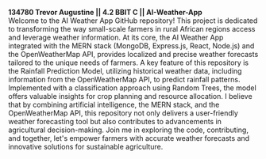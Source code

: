 <b> 134780 Trevor Augustine || 4.2 BBIT C || AI-Weather-App </b>  <br>
Welcome to the AI Weather App GitHub repository! This project is dedicated to transforming the way small-scale farmers in rural African regions access and leverage weather information. At its core, the AI Weather App integrated with the MERN stack (MongoDB, Express.js, React, Node.js) and the OpenWeatherMap API, provides localized and precise weather forecasts tailored to the unique needs of farmers. A key feature of this repository is the Rainfall Prediction Model, utilizing historical weather data, including information from the OpenWeatherMap API, to predict rainfall patterns. Implemented with a classification approach using Random Trees, the model offers valuable insights for crop planning and resource allocation. I believe that by combining artificial intelligence, the MERN stack, and the OpenWeatherMap API, this repository not only delivers a user-friendly weather forecasting tool but also contributes to advancements in agricultural decision-making. Join me in exploring the code, contributing, and together, let's empower farmers with accurate weather forecasts and innovative solutions for sustainable agriculture.
